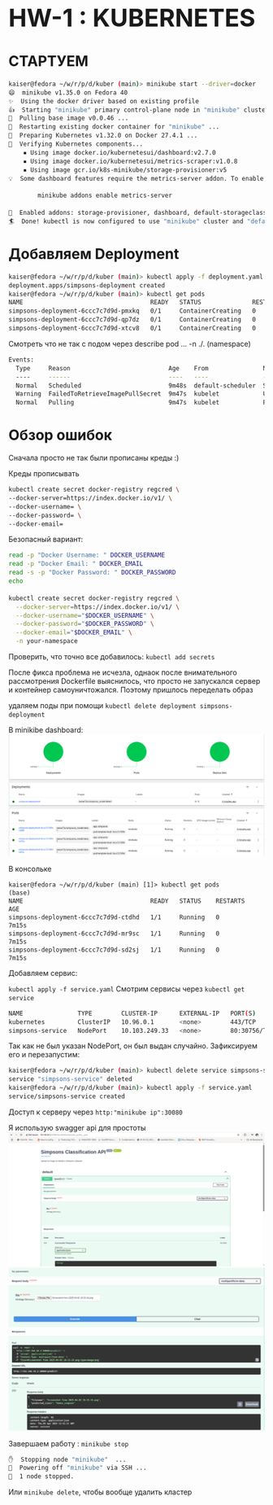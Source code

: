 <div style="font-size: 48px; font-weight: bold;">HW-1 : KUBERNETES</div>

# СТАРТУЕМ
```bash
kaiser@fedora ~/w/r/p/d/kuber (main)> minikube start --driver=docker                                                         (base) 
😄  minikube v1.35.0 on Fedora 40
✨  Using the docker driver based on existing profile
👍  Starting "minikube" primary control-plane node in "minikube" cluster
🚜  Pulling base image v0.0.46 ...
🔄  Restarting existing docker container for "minikube" ...
🐳  Preparing Kubernetes v1.32.0 on Docker 27.4.1 ...
🔎  Verifying Kubernetes components...
    ▪ Using image docker.io/kubernetesui/dashboard:v2.7.0
    ▪ Using image docker.io/kubernetesui/metrics-scraper:v1.0.8
    ▪ Using image gcr.io/k8s-minikube/storage-provisioner:v5
💡  Some dashboard features require the metrics-server addon. To enable all features please run:

        minikube addons enable metrics-server

🌟  Enabled addons: storage-provisioner, dashboard, default-storageclass
🏄  Done! kubectl is now configured to use "minikube" cluster and "default" namespace by default
```

# Добавляем Deployment
```bash
kaiser@fedora ~/w/r/p/d/kuber (main)> kubectl apply -f deployment.yaml                                                       (base) 
deployment.apps/simpsons-deployment created
kaiser@fedora ~/w/r/p/d/kuber (main)> kubectl get pods                                                                       (base) 
NAME                                   READY   STATUS              RESTARTS   AGE
simpsons-deployment-6ccc7c7d9d-pmxkq   0/1     ContainerCreating   0          35s
simpsons-deployment-6ccc7c7d9d-qp7dz   0/1     ContainerCreating   0          35s
simpsons-deployment-6ccc7c7d9d-xtcv8   0/1     ContainerCreating   0          35s
```
Смотреть что не так с подом через describe pod ... -n ./. (namespace)

```bash
Events:
  Type     Reason                           Age    From               Message
  ----     ------                           ----   ----               -------
  Normal   Scheduled                        9m48s  default-scheduler  Successfully assigned default/simpsons-deployment-6ccc7c7d9d-pmxkq to minikube
  Warning  FailedToRetrieveImagePullSecret  9m47s  kubelet            Unable to retrieve some image pull secrets (regcred); attempting to pull the image may not succeed.
  Normal   Pulling                          9m47s  kubelet            Pulling image "kaiser7lu/simpsons_model:latest"
```
# Обзор ошибок
Сначала просто не так были прописаны креды :) 

Креды прописывать 
```bash
kubectl create secret docker-registry regcred \
--docker-server=https://index.docker.io/v1/ \
--docker-username= \
--docker-password= \
--docker-email= 
```

Безопасный вариант:

```bash
read -p "Docker Username: " DOCKER_USERNAME
read -p "Docker Email: " DOCKER_EMAIL
read -s -p "Docker Password: " DOCKER_PASSWORD
echo

kubectl create secret docker-registry regcred \
  --docker-server=https://index.docker.io/v1/ \
  --docker-username="$DOCKER_USERNAME" \
  --docker-password="$DOCKER_PASSWORD" \
  --docker-email="$DOCKER_EMAIL" \
  -n your-namespace
```
Проверить, что точно все добавилось: 
`kubectl add secrets`

После фикса проблема не исчезла, однаок после внимательного рассмотрения Dockerfile выяснилось, что просто не запускался сервер и контейнер самоуничтожался. Поэтому пришлось переделать образ

удаляем поды при помощи `kubectl delete deployment simpsons-deployment`

В minikibe dashboard:
![all pods are running](pics/dashboard.png)

В консольке
```
kaiser@fedora ~/w/r/p/d/kuber (main) [1]> kubectl get pods                                                     (base) 
NAME                                   READY   STATUS    RESTARTS   AGE
simpsons-deployment-6ccc7c7d9d-ctdhd   1/1     Running   0          7m15s
simpsons-deployment-6ccc7c7d9d-mr9sc   1/1     Running   0          7m15s
simpsons-deployment-6ccc7c7d9d-sd2sj   1/1     Running   0          7m15s
```
Добавляем сервис:

`kubectl apply -f service.yaml`
Смотрим сервисы через `kubectl get service`
```bash
NAME               TYPE        CLUSTER-IP      EXTERNAL-IP   PORT(S)        AGE
kubernetes         ClusterIP   10.96.0.1       <none>        443/TCP        29d
simpsons-service   NodePort    10.103.249.33   <none>        80:30756/TCP   20m
```
Так как не был указан NodePort, он был выдан случайно. Зафиксируем его и перезапустим:
```bash
kaiser@fedora ~/w/r/p/d/kuber (main)> kubectl delete service simpsons-service                                  (base) 
service "simpsons-service" deleted
kaiser@fedora ~/w/r/p/d/kuber (main)> kubectl apply -f service.yaml                                            (base) 
service/simpsons-service created 
```
Доступ к серверу через `http:"minikube ip":30080`

Я использую swagger api для простоты
![swagger ](<pics/swagger.png>)
![everything works fine](pics/prediction.png)

Завершаем работу : `minikube stop`

```bash
✋  Stopping node "minikube"  ...
🛑  Powering off "minikube" via SSH ...
🛑  1 node stopped.
```

Или `minikube delete`, чтобы вообще удалить кластер

